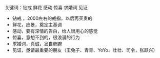 关键词：钻戒 鲜花 感动 惊喜 求婚词 见证

-	钻戒 ，2000左右的戒指，以后再买贵的
-  鲜花，应景，奠定主基调
-  感动，要有深情的告白，给人很用心的感觉
-  惊喜，意想不到的，很浪漫的行为
-  求婚词，真诚，发自肺腑
-  见证，邀请最重要的朋友（王兔子、青青、YoYo、壮壮、司令，张跃兴）

